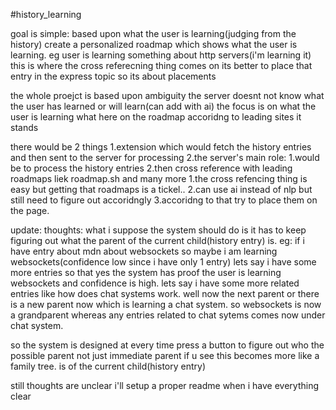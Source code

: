 #history_learning

goal is simple: based upon what the user is learning(judging from the history) create a personalized roadmap which shows what the user is learning. eg user is learning something about http servers(i'm learning it) this is where the cross referecning thing comes on its better to place that entry in the express topic so its about placements

the whole proejct is based upon ambiguity the server doesnt not know what the user has learned or will learn(can add with ai) the focus is on what the user is learning what here on the roadmap accoridng to leading sites it stands

there would be 2 things 1.extension which would fetch the history entries and then sent to the server for processing 2.the server's main role: 1.would be to process the history entries 2.then cross reference with leading roadmaps liek roadmap.sh and many more 1.the cross refencing thing is easy but getting that roadmaps is a tickel.. 2.can use ai instead of nlp but still need to figure out accoridngly 3.accoridng to that try to place them on the page.

update:
thoughts: what i suppose the system should do is it has to keep figuring out what the parent of the current child(history entry) is. 
eg: if i have entry about mdn about websockets so maybe i am learning websockets(confidence low since i have only 1 entry) lets say i have some more entries so that yes the system has proof the user is learning websockets and confidence is high. lets say i have some more related entries like how does chat systems work. well now the next parent or there is a new parent now which is learning a chat system. so websockets is now a grandparent whereas any entries related to chat sytems comes now under chat system.

so the system is designed at every time press a button to figure out who the possible parent not just immediate parent if u see this becomes more like a family tree. is of the current child(history entry) 

still thoughts are unclear i'll setup a proper readme when i have everything clear
